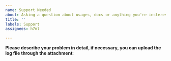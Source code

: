 ```yaml
---
name: Support Needed
about: Asking a question about usages, docs or anything you're insterested in
title: ''
labels: Support
assignees: h7ml

---
```


**Please describe your problem in detail, if necessary, you can upload the log file through the attachment**:
